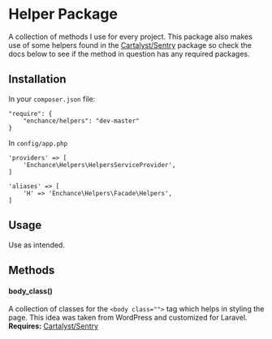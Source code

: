 
# Helper Package

A collection of methods I use for every project. This package also makes use of some helpers found in the [Cartalyst/Sentry](https://cartalyst.com/manual/sentry/2.1) package so check the docs below to see if the method in question has any required packages.

## Installation
In your `composer.json` file:

	"require": {
		"enchance/helpers": "dev-master"
	}

In `config/app.php`
	
	'providers' => [
		'Enchance\Helpers\HelpersServiceProvider',
	]

	'aliases' => [
		'H' => 'Enchance\Helpers\Facade\Helpers',
	]

## Usage
Use as intended.

## Methods

#### body_class()
A collection of classes for the `<body class="">` tag which helps in styling the page. This idea was taken from WordPress and customized for Laravel. <br />
__Requires:__ [Cartalyst/Sentry](https://cartalyst.com/manual/sentry/2.1)